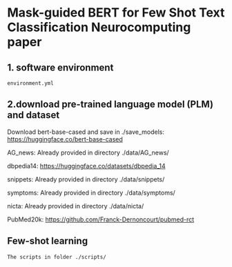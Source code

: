 #  Mask-guided BERT for Few Shot Text Classification Neurocomputing paper

## 1. software environment

```
environment.yml
```

## 2.download pre-trained language model (PLM) and dataset

Download bert-base-cased and save in ./save_models: https://huggingface.co/bert-base-cased

AG_news: Already provided in directory ./data/AG_news/

dbpedia14: https://huggingface.co/datasets/dbpedia_14

snippets: Already provided in directory ./data/snippets/

symptoms: Already provided in directory ./data/symptoms/

nicta: Already provided in directory ./data/nicta/

PubMed20k: https://github.com/Franck-Dernoncourt/pubmed-rct


## Few-shot learning
```
The scripts in folder ./scripts/
```
